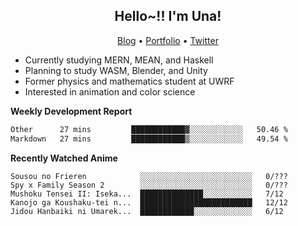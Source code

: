 <h2 align="center">
  Hello~!! I'm Una!
</h2>

<p align="center">
  <a href="https://anarchy.website/">Blog</a> &bull;
  <a href="https://una-ada.github.io/">Portfolio</a> &bull;
  <a href="https://twitter.com/xn__z7x">Twitter</a>
</p>

- Currently studying MERN, MEAN, and Haskell
- Planning to study WASM, Blender, and Unity
- Former physics and mathematics student at UWRF
- Interested in animation and color science

**Weekly Development Report**

<!--START_SECTION:waka-->

```txt
Other      27 mins         ████████████▓░░░░░░░░░░░░   50.46 %
Markdown   27 mins         ████████████▒░░░░░░░░░░░░   49.54 %
```

<!--END_SECTION:waka-->

**Recently Watched Anime**

<!-- RECENT-ANIME:START -->

    Sousou no Frieren            ░░░░░░░░░░░░░░░░░░░░░░░░░   0/???
    Spy x Family Season 2        ░░░░░░░░░░░░░░░░░░░░░░░░░   0/???
    Mushoku Tensei II: Iseka...  ██████████████░░░░░░░░░░░   7/12
    Kanojo ga Koushaku-tei n...  █████████████████████████   12/12
    Jidou Hanbaiki ni Umarek...  ████████████░░░░░░░░░░░░░   6/12
<!-- RECENT-ANIME:END -->
